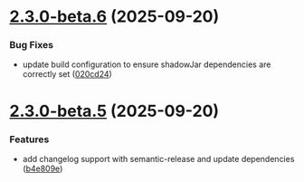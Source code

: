 # [2.3.0-beta.6](https://github.com/OneLiteFeatherNET/AntiRedstoneClock-Remastered/compare/v2.3.0-beta.5...v2.3.0-beta.6) (2025-09-20)


### Bug Fixes

* update build configuration to ensure shadowJar dependencies are correctly set ([020cd24](https://github.com/OneLiteFeatherNET/AntiRedstoneClock-Remastered/commit/020cd24b9a441c3ec7f38b72c58fd4da3787230e))

# [2.3.0-beta.5](https://github.com/OneLiteFeatherNET/AntiRedstoneClock-Remastered/compare/v2.3.0-beta.4...v2.3.0-beta.5) (2025-09-20)


### Features

* add changelog support with semantic-release and update dependencies ([b4e809e](https://github.com/OneLiteFeatherNET/AntiRedstoneClock-Remastered/commit/b4e809e99364cf1c88262caba6ced6d6f1047102))
